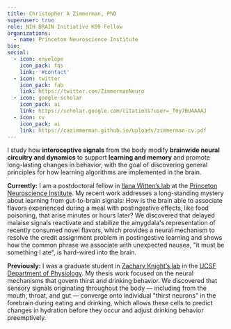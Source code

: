```yaml
---
title: Christopher A Zimmerman, PhD
superuser: true
role: NIH BRAIN Initiative K99 Fellow
organizations:
  - name: Princeton Neuroscience Institute
bio:
social:
  - icon: envelope
    icon_pack: fas
    link: '#contact'
  - icon: twitter
    icon_pack: fab
    link: https://twitter.com/ZimmermanNeuro
  - icon: google-scholar
    icon_pack: ai
    link: https://scholar.google.com/citations?user=_f0y7BUAAAAJ
  - icon: cv
    icon_pack: ai
    link: https://cazimmerman.github.io/uploads/zimmerman-cv.pdf
---
```


I study how <strong>interoceptive signals</strong> from the body modify <strong>brainwide neural circuitry and dynamics</strong> to support <strong>learning and memory</strong> and promote long-lasting changes in behavior, with the goal of discovering general principles for how learning algorithms are implemented in the brain.

<strong>Currently:</strong> I am a postdoctoral fellow in <a href='https://www.wittenlab.org/' target='_blank'>Ilana Witten’s lab</a> at the <a href='https://pni.princeton.edu/' target='_blank'>Princeton Neuroscience Institute</a>. My recent work addresses a long-standing mystery about learning from gut-to-brain signals: How is the brain able to associate flavors experienced during a meal with postingestive effects, like food poisoning, that arise minutes or hours later? We discovered that delayed malaise signals reactivate and stabilize the amygdala's representation of recently consumed novel flavors, which provides a neural mechanism to resolve the credit assignment problem in postingestive learning and shows how the common phrase we associate with unexpected nausea, "it must be something I ate", is hard-wired into the brain.

<strong>Previously:</strong> I was a graduate student in <a href='https://knightlab.ucsf.edu/' target='_blank'>Zachary Knight’s lab</a> in the <a href='https://physiology.ucsf.edu' target='_blank'>UCSF Department of Physiology</a>. My thesis work focused on the neural mechanisms that govern thirst and drinking behavior. We discovered that sensory signals originating throughout the body — including from the mouth, throat, and gut — converge onto individual "thirst neurons" in the forebrain during eating and drinking, which allows these cells to predict changes in hydration before they occur and adjust drinking behavior preemptively.